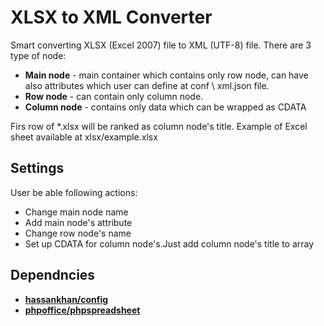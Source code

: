 # XLSX to XML Converter

Smart converting XLSX (Excel 2007) file to XML (UTF-8) file. There are 3 type of node:
- **Main node** - main container which contains only row node, can have also attributes which user can define at conf \ xml.json file.
- **Row node** - can contain only column node.
- **Column node** - contains only data which can be wrapped as CDATA
 
Firs row of *.xlsx will be ranked as column node's title. 
Example of Excel sheet available at xlsx/example.xlsx

## Settings

User be able following actions:
- Change main node name
- Add main node's attribute
- Change row node's name
- Set up CDATA for column node's.Just add column node's title to array

## Dependncies
- [**hassankhan/config**](https://github.com/hassankhan/config)
- [**phpoffice/phpspreadsheet**](https://github.com/PHPOffice/PhpSpreadsheet)
